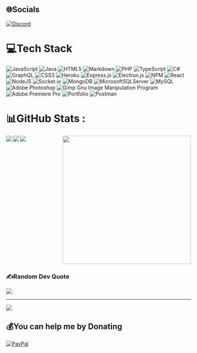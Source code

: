 
## 🌐Socials
[![Discord](https://img.shields.io/badge/Discord-%237289DA.svg?logo=discord&logoColor=white)](https://discord.com/users/396233379890200579)

# 💻Tech Stack
![JavaScript](https://img.shields.io/badge/javascript-%23323330.svg?style=for-the-badge&logo=javascript&logoColor=%23F7DF1E) ![Java](https://img.shields.io/badge/java-%23ED8B00.svg?style=for-the-badge&logo=java&logoColor=white) ![HTML5](https://img.shields.io/badge/html5-%23E34F26.svg?style=for-the-badge&logo=html5&logoColor=white) ![Markdown](https://img.shields.io/badge/markdown-%23000000.svg?style=for-the-badge&logo=markdown&logoColor=white) ![PHP](https://img.shields.io/badge/php-%23777BB4.svg?style=for-the-badge&logo=php&logoColor=white) ![TypeScript](https://img.shields.io/badge/typescript-%23007ACC.svg?style=for-the-badge&logo=typescript&logoColor=white) ![C#](https://img.shields.io/badge/c%23-%23239120.svg?style=for-the-badge&logo=c-sharp&logoColor=white) ![GraphQL](https://img.shields.io/badge/-GraphQL-E10098?style=for-the-badge&logo=graphql&logoColor=white) ![CSS3](https://img.shields.io/badge/css3-%231572B6.svg?style=for-the-badge&logo=css3&logoColor=white) ![Heroku](https://img.shields.io/badge/heroku-%23430098.svg?style=for-the-badge&logo=heroku&logoColor=white) ![Express.js](https://img.shields.io/badge/express.js-%23404d59.svg?style=for-the-badge&logo=express&logoColor=%2361DAFB) ![Electron.js](https://img.shields.io/badge/Electron-191970?style=for-the-badge&logo=Electron&logoColor=white) ![NPM](https://img.shields.io/badge/NPM-%23000000.svg?style=for-the-badge&logo=npm&logoColor=white) ![React](https://img.shields.io/badge/react-%2320232a.svg?style=for-the-badge&logo=react&logoColor=%2361DAFB) ![NodeJS](https://img.shields.io/badge/node.js-6DA55F?style=for-the-badge&logo=node.js&logoColor=white) ![Socket.io](https://img.shields.io/badge/Socket.io-black?style=for-the-badge&logo=socket.io&badgeColor=010101) ![MongoDB](https://img.shields.io/badge/MongoDB-%234ea94b.svg?style=for-the-badge&logo=mongodb&logoColor=white) ![MicrosoftSQLServer](https://img.shields.io/badge/Microsoft%20SQL%20Sever-CC2927?style=for-the-badge&logo=microsoft%20sql%20server&logoColor=white) ![MySQL](https://img.shields.io/badge/mysql-%2300f.svg?style=for-the-badge&logo=mysql&logoColor=white) ![Adobe Photoshop](https://img.shields.io/badge/adobephotoshop-%2331A8FF.svg?style=for-the-badge&logo=adobephotoshop&logoColor=white) ![Gimp Gnu Image Manipulation Program](https://img.shields.io/badge/Gimp-657D8B?style=for-the-badge&logo=gimp&logoColor=FFFFFF) ![Adobe Premiere Pro](https://img.shields.io/badge/Adobe%20Premiere%20Pro-9999FF.svg?style=for-the-badge&logo=Adobe%20Premiere%20Pro&logoColor=white) ![Portfolio](https://img.shields.io/badge/Portfolio-%23000000.svg?style=for-the-badge&logo=firefox&logoColor=#FF7139) ![Postman](https://img.shields.io/badge/Postman-FF6C37?style=for-the-badge&logo=postman&logoColor=white)
# 📊GitHub Stats :

<div>
  <img src="https://api.daily.dev/devcards/3e18e9f0bef140f1a2542cc920c87947.png?r=19h" width="350" align="right" />
  <img
	  src="https://github-readme-stats.vercel.app/api?username=Le-Roux-Nard&theme=highcontrast&hide_border=true&include_all_commits=false&count_private=true"
    align="left"
  />
  <img src="https://github-readme-streak-stats.herokuapp.com/?user=Le-Roux-Nard&theme=highcontrast&hide_border=true" align="left" />
  <img
  	src="https://github-readme-stats.vercel.app/api/top-langs/?username=Le-Roux-Nard&theme=highcontrast&hide_border=true&include_all_commits=false&count_private=true&layout=compact"
    align="left"
  />
<div />
<img width=1000 height=0 src="">

  [//]: <> (La ligne ci dessus créé une image vide prenant toute la largeur du readme et permet d'éviter que le titre suivant essaye de combler le vide disponible après le placement des images)

### ✍️Random Dev Quote
![](https://quotes-github-readme.vercel.app/api?type=horizontal&theme=gruvbox)

---
![](https://komarev.com/ghpvc/?username=Le-Roux-Nard&label=Visitors+Count&color=brightgreen)

  ## 💰You can help me by Donating
  [![PayPal](https://img.shields.io/badge/PayPal-00457C?style=for-the-badge&logo=paypal&logoColor=white)](https://paypal.me/Maxime53) 

  <!-- Proudly created with GPRM ( https://gprm.itsvg.in ) -->
  
